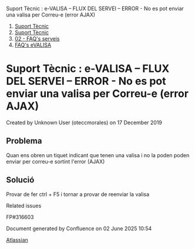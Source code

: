 Suport Tècnic : e-VALISA – FLUX DEL SERVEI – ERROR - No es pot enviar una valisa per Correu-e (error AJAX)  

1.  [Suport Tècnic](index.md)
2.  [Suport Tècnic](13893782.md)
3.  [02 - FAQ's serveis](26313393.md)
4.  [FAQ's eVALISA](28705569.md)

Suport Tècnic : e-VALISA – FLUX DEL SERVEI – ERROR - No es pot enviar una valisa per Correu-e (error AJAX)
==========================================================================================================

Created by Unknown User (oteccmorales) on 17 December 2019

Problema
--------

Quan ens obren un tiquet indicant que tenen una valisa i no la poden poden enviar per correu-e sortint l'error (AJAX)

Solució
-------

Provar de fer ctrl + F5 i tornar a provar de reenviar la valisa

  

Related issues

FP#316603  

Document generated by Confluence on 02 June 2025 10:54

[Atlassian](http://www.atlassian.com/)